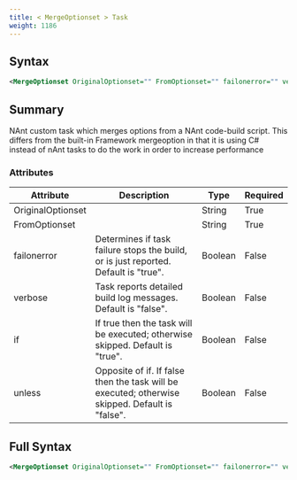 ```yaml
---
title: < MergeOptionset > Task
weight: 1186
---
```

## Syntax
```xml
<MergeOptionset OriginalOptionset="" FromOptionset="" failonerror="" verbose="" if="" unless="" />
```
## Summary ##
NAnt custom task which merges options from a NAnt code-build script.
This differs from the built-in Framework mergeoption in that it is using C#
instead of nAnt tasks to do the work in order to increase performance


### Attributes
| Attribute | Description | Type | Required |
| --------- | ----------- | ---- | -------- |
| OriginalOptionset |  | String | True |
| FromOptionset |  | String | True |
| failonerror | Determines if task failure stops the build, or is just reported. Default is &quot;true&quot;. | Boolean | False |
| verbose | Task reports detailed build log messages.  Default is &quot;false&quot;. | Boolean | False |
| if | If true then the task will be executed; otherwise skipped. Default is &quot;true&quot;. | Boolean | False |
| unless | Opposite of if.  If false then the task will be executed; otherwise skipped. Default is &quot;false&quot;. | Boolean | False |

## Full Syntax
```xml
<MergeOptionset OriginalOptionset="" FromOptionset="" failonerror="" verbose="" if="" unless="" />
```
